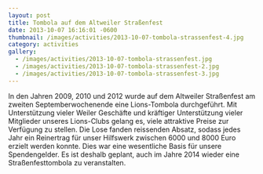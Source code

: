 ```yaml
---
layout: post
title: Tombola auf dem Altweiler Straßenfest
date: 2013-10-07 16:16:01 -0600
thumbnail: /images/activities/2013-10-07-tombola-strassenfest-4.jpg
category: activities
gallery:
  - /images/activities/2013-10-07-tombola-strassenfest.jpg
  - /images/activities/2013-10-07-tombola-strassenfest-2.jpg
  - /images/activities/2013-10-07-tombola-strassenfest-3.jpg
---
```


In den Jahren 2009, 2010 und 2012 wurde auf dem Altweiler Straßenfest am zweiten Septemberwochenende eine Lions-Tombola durchgeführt. Mit Unterstützung vieler Weiler Geschäfte und kräftiger Unterstützung vieler Mitglieder unseres Lions-Clubs gelang es, viele attraktive Preise zur Verfügung zu stellen. Die Lose fanden reissenden Absatz, sodass jedes Jahr ein Reinertrag für unser Hilfswerk zwischen 6000 und 8000 Euro erzielt werden konnte. Dies war eine wesentliche Basis für unsere Spendengelder. Es ist deshalb geplant, auch im Jahre 2014 wieder eine Straßenfesttombola zu veranstalten.